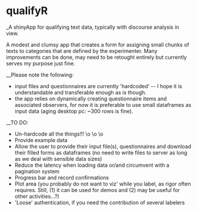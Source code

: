 # qualifyR
_A shinyApp for qualifying text data, typically with discourse analysis in view.

A modest and clumsy app that creates a form for assigning small chunks of texts to categories that are defined by the experimenter. 
Many improvements can be done, may need to be retought entirely but currently serves my purpose just fine.

__Please note the following: 

* input files and questionnaires are currently 'hardcoded' -- I hope it is understandable and transferable enough as is though.
* the app relies on dynamically creating questionnaire items and associated observers, for now it is preferable to use small dataframes as input data (aging desktop pc: ~300 rows is fine). 

__TO DO:

* Un-hardcode all the things!!!    \o \o \o
* Provide example data
* Allow the user to provide their input file(s), questionnaires and download their filled forms as dataframes (no need to write files to server as long as we deal with sensible data sizes)
* Reduce the latency when loading data or/and circumvent with a pagination system
* Progress bar and record confirmations
* Plot area (you probably do not want to viz' while you label, as rigor often requires. Still, (1) it can be used for demos and (2) may be useful for other activities...?)
* 'Loose' authentication, if you need the contribution of several labelers

